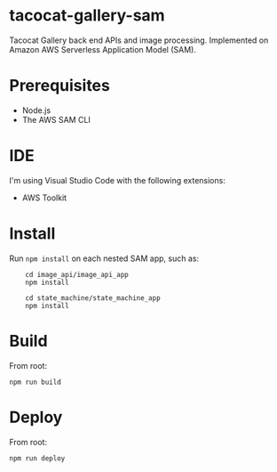 # tacocat-gallery-sam
Tacocat Gallery back end APIs and image processing.  Implemented on Amazon AWS Serverless Application Model (SAM).

# Prerequisites
 - Node.js
 - The AWS SAM CLI

# IDE 
I'm using Visual Studio Code with the following extensions:
 - AWS Toolkit

# Install
Run `npm install` on each nested SAM app, such as:
```
    cd image_api/image_api_app
    npm install

    cd state_machine/state_machine_app
    npm install
```

# Build
From root:
```
npm run build
```

# Deploy
From root:
```
npm run deploy
```